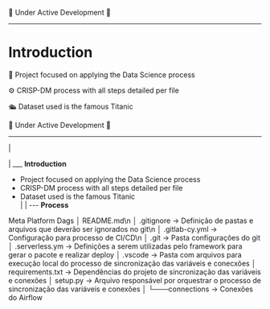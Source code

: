 🚧 Under Active Development 🚧

---

# Introduction
🎲 Project focused on applying the Data Science process

⚙️ CRISP-DM process with all steps detailed per file

🛳️ Dataset used is the famous Titanic



🚧 Under Active Development 🚧

---
|

|
___  **Introduction**
- Project focused on applying the Data Science process
- CRISP-DM process with all steps detailed per file
- Dataset used is the famous Titanic<br>
|
|
--- **Process**





Meta Platform Dags
│   README.md\n
│   .gitignore -> Definição de pastas e arquivos que deverão ser ignorados no git\n
│   .gitlab-cy.yml -> Configuração para processo de CI/CD\n
│   .git -> Pasta configurações do git
│   .serverless.ym -> Definições a serem utilizadas pelo framework para gerar o pacote e realizar deploy
│   .vscode -> Pasta com arquivos para execução local do processo de sincronização das variáveis e conecxões
│   requirements.txt -> Dependências do projeto de sincronização das variáveis e conexões
│   setup.py -> Arquivo responsável por orquestrar o processo de sincronização das variáveis e conexões
│
└───connections -> Conexões do Airflow
